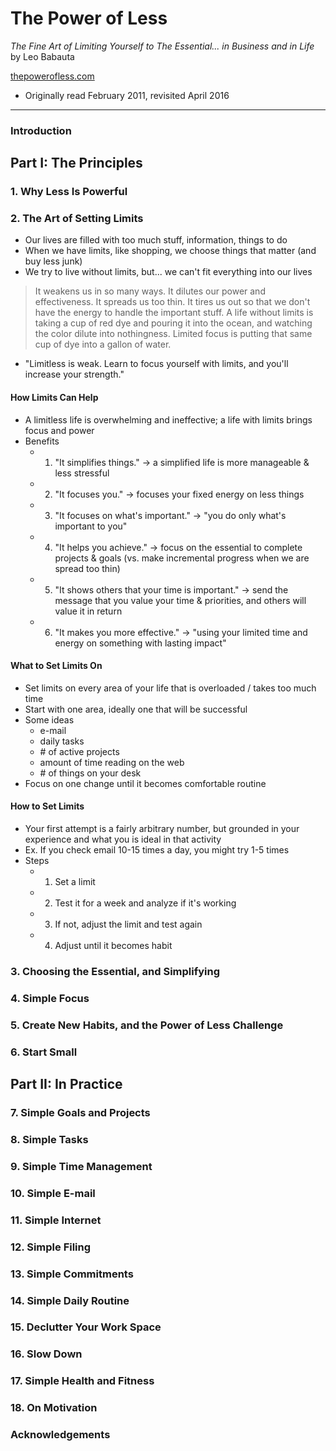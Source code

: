 # The Power of Less
*The Fine Art of Limiting Yourself to The Essential... in Business and in Life*<br>
by Leo Babauta

[thepowerofless.com](http://thepowerofless.com)

- Originally read February 2011, revisited April 2016

---

### Introduction

## Part I: The Principles

### 1. Why Less Is Powerful

### 2. The Art of Setting Limits

- Our lives are filled with too much stuff, information, things to do
- When we have limits, like shopping, we choose things that matter (and buy less junk)
- We try to live without limits, but... we can't fit everything into our lives

> It weakens us in so many ways.  It dilutes our power and effectiveness.  It spreads us too thin.  It tires us out so that we don't have the energy to handle the important stuff.  A life without limits is taking a cup of red dye and pouring it into the ocean, and watching the color dilute into nothingness.  Limited focus is putting that same cup of dye into a gallon of water.

- "Limitless is weak.  Learn to focus yourself with limits, and you'll increase your strength."

#### How Limits Can Help

- A limitless life is overwhelming and ineffective; a life with limits brings focus and power
- Benefits
    - 1. "It simplifies things." &rarr; a simplified life is more manageable & less stressful
    - 2. "It focuses you." &rarr; focuses your fixed energy on less things
    - 3. "It focuses on what's important." &rarr; "you do only what's important to you"
    - 4. "It helps you achieve." &rarr; focus on the essential to complete projects & goals (vs. make incremental progress when we are spread too thin)
    - 5. "It shows others that your time is important." &rarr; send the message that you value your time & priorities, and others will value it in return
    - 6. "It makes you more effective." &rarr; "using your limited time and energy on something with lasting impact"

#### What to Set Limits On

- Set limits on every area of your life that is overloaded / takes too much time
- Start with one area, ideally one that will be successful
- Some ideas
    - e-mail
    - daily tasks
    - \# of active projects
    - amount of time reading on the web
    - \# of things on your desk
- Focus on one change until it becomes comfortable routine

#### How to Set Limits

- Your first attempt is a fairly arbitrary number, but grounded in your experience and what you is ideal in that activity
- Ex. If you check email 10-15 times a day, you might try 1-5 times
- Steps
    - 1. Set a limit
    - 2. Test it for a week and analyze if it's working
    - 3. If not, adjust the limit and test again
    - 4. Adjust until it becomes habit

### 3. Choosing the Essential, and Simplifying
### 4. Simple Focus
### 5. Create New Habits, and the Power of Less Challenge
### 6. Start Small

## Part II: In Practice

### 7. Simple Goals and Projects
### 8. Simple Tasks
### 9. Simple Time Management
### 10. Simple E-mail
### 11. Simple Internet
### 12. Simple Filing
### 13. Simple Commitments
### 14. Simple Daily Routine
### 15. Declutter Your Work Space
### 16. Slow Down
### 17. Simple Health and Fitness
### 18. On Motivation

### Acknowledgements
